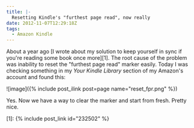 ```yaml
---
title: |-
  Resetting Kindle's "furthest page read", now really
date: 2012-11-07T12:29:18Z
tags:
  - Amazon Kindle
---
```

About a year ago [I wrote about my solution to keep yourself in sync if you're reading some book once more][1]. The root cause of the problem was inability to reset the "furthest page read" marker easily. Today I was checking something in my _Your Kindle Library_ section of my Amazon's account and found this:

![image]({% include post_ilink post=page name="reset_fpr.png" %})

Yes. Now we have a way to clear the marker and start from fresh. Pretty nice.

[1]: {% include post_link id="232502" %}